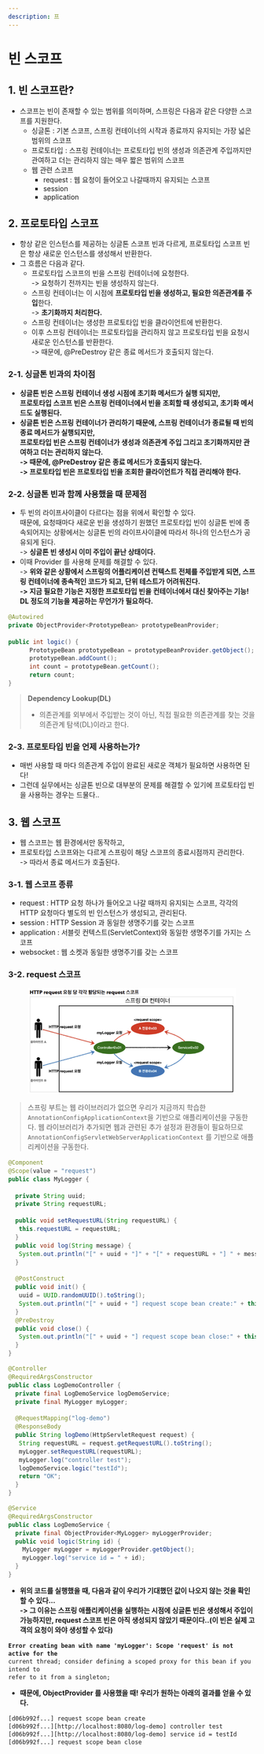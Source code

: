 ```yaml
---
description: 프
---
```


# 빈 스코프

## 1. 빈 스코프란?&#x20;

* 스코프는 빈이 존재할 수 있는 범위를 의미하며, 스프링은 다음과 같은 다양한 스코프를 지원한다.&#x20;
  * 싱글톤 : 기본 스코프, 스프링 컨테이너의 시작과 종료까지 유지되는 가장 넓은 범위의 스코프
  * 프로토타입 : 스프링 컨테이너는 프로토타입 빈의 생성과 의존관계 주입까지만 관여하고 더는 관리하지 않는 매우 짧은 범위의 스코프
  * 웹 관련 스코프&#x20;
    * request : 웹 요청이 들어오고 나갈때까지 유지되는 스코프
    * session
    * application

## 2. 프로토타입 스코프

* 항상 같은 인스턴스를 제공하는 싱글톤 스코프 빈과 다르게, 프로토타입 스코프 빈은 항상 새로운 인스턴스를 생성해서 반환한다.&#x20;
* 그 흐름은 다음과 같다.
  * 프로토타입 스코프의 빈을 스프링 컨테이너에 요청한다. \
    \-> 요청하기 전까지는 빈을 생성하지 않는다.&#x20;
  * 스프링 컨테이너는 이 시점에 **프로토타입 빈을 생성하고, 필요한 의존관계를 주입**한다.\
    \-> **초기화까지 처리한다.**
  * 스프링 컨테이너는 생성한 프로토타입 빈을 클라이언트에 반환한다.&#x20;
  * 이후 스프링 컨테이너는 프로토타입을 관리하지 않고 프로토타입 빈을 요청시 새로운 인스턴스를 반환한다. \
    \-> 때문에, @PreDestroy 같은 종료 메서드가 호출되지 않는다.&#x20;

### 2-1. 싱글톤 빈과의 차이점

* **싱글톤 빈은 스프링 컨테이너 생성 시점에 초기화 메서드가 실행 되지만,** \
  **프로토타입 스코프 빈은 스프링 컨테이너에서 빈을 조회할 때 생성되고, 초기화 메서드도 실행된다.**
* **싱글톤 빈은 스프링 컨테이너가 관리하기 때문에, 스프링 컨테이너가 종료될 때 빈의 종료 메서드가 실행되지만,** \
  **프로토타입 빈은 스프링 컨테이너가 생성과 의존관계 주입 그리고 초기화까지만 관여하고 더는 관리하지 않는다.** \
  **-> 때문에, @PreDestroy 같은 종료 메서드가 호출되지 않는다.** \
  **-> 프로토타입 빈은 프로토타입 빈을 조회한 클라이언트가 직접 관리해야 한다.**&#x20;

### 2-2. 싱글톤 빈과 함께 사용했을 때 문제점

* 두 빈의 라이프사이클이 다르다는 점을 위에서 확인할 수 있다. \
  때문에, 요청때마다 새로운 빈을 생성하기 원했던 프로토타입 빈이 싱글톤 빈에 종속되어지는 상황에서는 싱글톤 빈의 라이프사이클에 따라서 하나의 인스턴스가 공유되게 된다. \
  \-> **싱글톤 빈 생성시 이미 주입이 끝난 상태이다.**&#x20;
* 이때 Provider 를 사용해 문제를 해결할 수 있다. \
  \-> **위와 같은 상황에서 스프링의 어플리케이션 컨텍스트 전체를 주입받게 되면, 스프링 컨테이너에 종속적인 코드가 되고, 단위 테스트가 어려워진다.** \
  **-> 지금 필요한 기능은 지정한 프로토타입 빈을 컨테이너에서 대신 찾아주는 기능! DL 정도의 기능을 제공하는 무언가가 필요하다.**&#x20;

```java
@Autowired
private ObjectProvider<PrototypeBean> prototypeBeanProvider;
  
public int logic() {
      PrototypeBean prototypeBean = prototypeBeanProvider.getObject();
      prototypeBean.addCount();
      int count = prototypeBean.getCount();
      return count;
}
```

> **Dependency Lookup(DL)**
>
> * 의존관계를 외부에서 주입받는 것이 아닌, 직접 필요한 의존관계를 찾는 것을 의존관계 탐색(DL)이라고 한다.&#x20;

### 2-3. 프로토타입 빈을 언제 사용하는가?

* 매번 사용할 때 마다 의존관계 주입이 완료된 새로운 객체가 필요하면 사용하면 된다!
* 그런데 실무에서는 싱글톤 빈으로 대부분의 문제를 해결할 수 있기에 프로토타입 빈을 사용하는 경우는 드물다..

## 3. 웹 스코프

* 웹 스코프는 웹 환경에서만 동작하고,&#x20;
* 프로토타입 스코프와는 다르게 스프링이 해당 스코프의 종료시점까지 관리한다. \
  \-> 따라서 종료 메서드가 호출된다.

### 3-1. 웹 스코프 종류

* request : HTTP 요청 하나가 들어오고 나갈 때까지 유지되는 스코프, 각각의 HTTP 요청마다 별도의 빈 인스턴스가 생성되고, 관리된다.
* session : HTTP Session 과 동일한 생명주기를 갖는 스코프
* application : 서블릿 컨텍스트(ServletContext)와 동일한 생명주기를 가지는 스코프&#x20;
* websocket : 웹 소켓과 동일한 생명주기를 갖는 스코프

### 3-2. request 스코프&#x20;

<figure><img src="../../.gitbook/assets/image (2) (1) (1) (1) (1).png" alt=""><figcaption></figcaption></figure>

> 스프링 부트는 웹 라이브러리가 없으면 우리가 지금까지 학습한 `AnnotationConfigApplicationContext`을 기반으로 애플리케이션을 구동한다. 웹 라이브러리가 추가되면 웹과 관련된 추가 설정과 환경들이 필요하므로 `AnnotationConfigServletWebServerApplicationContext` 를 기반으로 애플리케이션을 구동한다.

```java
@Component
@Scope(value = "request")
public class MyLogger {

  private String uuid;
  private String requestURL;
  
  public void setRequestURL(String requestURL) {
   this.requestURL = requestURL;
  }
  public void log(String message) {
   System.out.println("[" + uuid + "]" + "[" + requestURL + "] " + message);
  }
 
  @PostConstruct
  public void init() {
   uuid = UUID.randomUUID().toString();
   System.out.println("[" + uuid + "] request scope bean create:" + this);
  }
  @PreDestroy
  public void close() {
   System.out.println("[" + uuid + "] request scope bean close:" + this);
  }
}
```

```java
@Controller
@RequiredArgsConstructor
public class LogDemoController {
  private final LogDemoService logDemoService;
  private final MyLogger myLogger;
 
  @RequestMapping("log-demo")
  @ResponseBody
  public String logDemo(HttpServletRequest request) {
   String requestURL = request.getRequestURL().toString();
   myLogger.setRequestURL(requestURL);
   myLogger.log("controller test");
   logDemoService.logic("testId");
   return "OK";
  }
}
```

```java
@Service
@RequiredArgsConstructor
public class LogDemoService {
  private final ObjectProvider<MyLogger> myLoggerProvider;
  public void logic(String id) {
    MyLogger myLogger = myLoggerProvider.getObject();
    myLogger.log("service id = " + id);
  }
}

```

* **위의 코드를 실행했을 때, 다음과 같이 우리가 기대했던 값이 나오지 않는 것을 확인할 수 있다...**\
  **-> 그 이유는 스프링 애플리케이션을 실행하는 시점에 싱글톤 빈은 생성해서 주입이 가능하지만,  request 스코프 빈은 아직 생성되지 않았기 때문이다..(이 빈은 실제 고객의 요청이 와야 생성할 수 있다)**

<pre><code><strong>Error creating bean with name 'myLogger': Scope 'request' is not active for the 
</strong>current thread; consider defining a scoped proxy for this bean if you intend to 
refer to it from a singleton;
</code></pre>

* **때문에, ObjectProvider 를 사용했을 때! 우리가 원하는 아래의 결과를 얻을 수 있다.**

```
[d06b992f...] request scope bean create
[d06b992f...][http://localhost:8080/log-demo] controller test
[d06b992f...][http://localhost:8080/log-demo] service id = testId
[d06b992f...] request scope bean close
```
